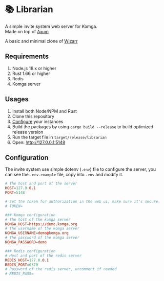 # 📚 Librarian

A simple invite system web server for Komga.<br />
Made on top of [Axum](https://github.com/tokio-rs/axum)

A basic and minimal clone of [Wizarr](https://github.com/wizarrrr/wizarr)

## Requirements
1. Node.js 18.x or higher
2. Rust 1.66 or higher
3. Redis
4. Komga server

## Usages
1. Install both Node/NPM and Rust
2. Clone this repository
3. [Configure](#configuration) your instances
4. Build the packages by using `cargo build --release` to build optimized release version
5. Run the target file in `target/release/librarian`
6. Open: http://127.0.0.1:5148

## Configuration
The invite system use simple dotenv (`.env`) file to configure the server, you can see the `.env.example`
file, copy into `.env` and modify it.

```conf
# The host and port of the server
HOST=127.0.0.1
PORT=5148

# Set the token for authorization in the web ui, make sure it's secure!
# TOKEN=

### Komga configuration
# The host of the komga server
KOMGA_HOST=https://demo.komga.org
# The username of the komga server
KOMGA_USERNAME=demo@komga.org
# The password of the komga server
KOMGA_PASSWORD=demo

### Redis configuration
# Host and port of the redis server
REDIS_HOST=127.0.0.1
REDIS_PORT=6379
# Password of the redis server, uncomment if needed
# REDIS_PASS=
```
